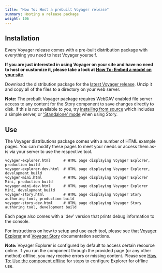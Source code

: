```yaml
---
title: "How To: Host a prebuilt Voyager release"
summary: Hosting a release package
weight: 106
---
```


## Installation

Every Voyager release comes with a pre-built distribution package with everything you need to host Voyager yourself.

**If you are just interested in using Voyager on your site and have no need to host or customize it, please take a look at [How To: Embed a model on your site]().**

Download the distribution package for the [latest Voyager release](https://github.com/Smithsonian/dpo-voyager/releases/latest). Unzip it and copy all of the files to a directory on your web server.

**Note:** The prebuilt Voyager package requires WebDAV enabled file server access to any content for the Story component to save changes directly to disk. If this is not available to you, 
try [installing from source](../../introduction/installation/) which includes a simple server, or ['Standalone' mode](../../story/overview/) when using Story.

## Use

The Voyager distributions package comes with a number of HTML example pages. You can modify these pages to meet your needs or access them as-is via your server to use the respective tool.

```
voyager-explorer.html      # HTML page displaying Voyager Explorer, production build
voyager-explorer-dev.html  # HTML page displaying Voyager Explorer, development build
voyager-mini.html          # HTML page displaying Voyager Explorer Mini, production build
voyager-mini-dev.html      # HTML page displaying Voyager Explorer Mini, development build
voyager-story.html         # HTML page displaying Voyager Story authoring tool, production build
voyager-story-dev.html     # HTML page displaying Voyager Story authoring tool, development build
```

Each page also comes with a 'dev' version that prints debug information to the console.

For instructions on how to setup and use each tool, please see that [Voyager Explorer](../../explorer/) and [Voyager Story](../../story/) documentation sections.

**Note:** Voyager Explorer is configured by default to access certain resource online. If you run the component through the provided page (or any other method) offline, you may receive errors or missing content.
Please see [How To: Use the component offline](../../explorer/offline/) for steps to configure Explorer for offline use.